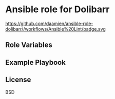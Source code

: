 Ansible role for Dolibarr
=========

https://github.com/daamien/ansible-role-dolibarr//workflows/Ansible%20Lint/badge.svg


Role Variables
--------------




Example Playbook
----------------


License
-------

BSD


